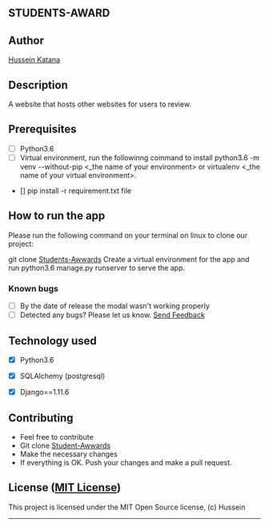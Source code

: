 ## STUDENTS-AWARD

## Author

[Hussein Katana](https://github.com/hussein18149)

## Description

A website that hosts other websites for users to review.

## Prerequisites

+ [ ] Python3.6
+ [ ] Virtual environment, run the followinng command to install python3.6 -m venv --without-pip <_the name of your environment> or virtualenv <_the name of your virtual environment>.
+ [] pip install -r  requirement.txt file

## How to run the app

Please run the following command on your terminal on linux to clone our project:

git clone [Students-Awwards](https://github.com/hussein18149/STUDENTS-award.git)
Create a virtual environment for the app and run python3.6 manage.py runserver to serve the app.


### Known bugs

+ [ ] By the date of release the modal wasn't working properly
+ [ ] Detected any bugs? Please let us know. [Send Feedback](developersjuniors@gmail.com)

## Technology used

+ [X] Python3.6
+ [x] SQLAlchemy (postgresql)
+ [x] Django==1.11.6



## Contributing

+ Feel free to contribute
+ Git clone [Student-Awwards](https://github.com/hussein18149/STUDENTS-award.git)
+ Make the necessary changes
+ If everything is OK. Push your changes and make a pull request.

## License ([MIT License](http://choosealicense.com/licenses/mit/))

This project is licensed under the MIT Open Source license, (c) Hussein

------------------------------------------------------------------------
